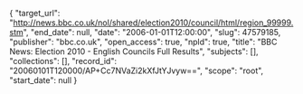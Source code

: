 {
  "target_url": "http://news.bbc.co.uk/nol/shared/election2010/council/html/region_99999.stm", 
  "end_date": null, 
  "date": "2006-01-01T12:00:00", 
  "slug": 47579185, 
  "publisher": "bbc.co.uk", 
  "open_access": true, 
  "npld": true, 
  "title": "BBC News: Election 2010 - English Councils Full Results", 
  "subjects": [], 
  "collections": [], 
  "record_id": "20060101T120000/AP+Cc7NVaZi2kXfJtYJvyw==", 
  "scope": "root", 
  "start_date": null
}

